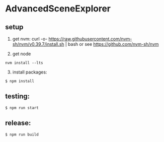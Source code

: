 # AdvancedSceneExplorer

## setup

1. get nvm:
curl -o- https://raw.githubusercontent.com/nvm-sh/nvm/v0.39.7/install.sh | bash
or see https://github.com/nvm-sh/nvm

2. get node
```
nvm install --lts
```

3. install packages:
```
$ npm install
```

## testing:
```
$ npm run start
```
	
## release:
```
$ npm run build
```
